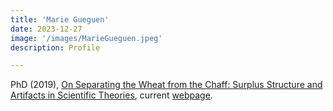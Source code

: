 ```yaml
---
title: 'Marie Gueguen'
date: 2023-12-27
image: '/images/MarieGueguen.jpeg'
description: Profile

---
```

PhD (2019), [On Separating the Wheat from the Chaff: Surplus Structure and Artifacts in Scientific Theories](https://ir.lib.uwo.ca/etd/6402), current [webpage](https://mariegueguenphilosophy.com/).
